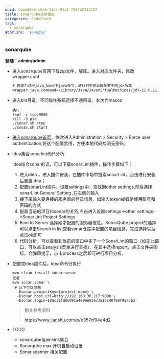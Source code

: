 ```yaml
---
uuid: bbaed2e6-c0ab-11ec-92a1-7557b2313227
title: sonarqube简单使用
categories: CodeCheck
tags:
  - sonarqube
abbrlink: '1646358'
---
```


### sonarqube

**登陆：admin/admin**

- 进入sonarqube官网下载zip文件，解压。进入对应文件夹，修改wrapper.conf

  ~~~xml
  # 修改为对应java_home下java命令，请针对不同源码配置不同jdk版本
  wrapper.java.command=/Library/Java/JavaVirtualMachines/jdk-11.0.11.jdk/Contents/Home/bin/java
  ~~~

- 进入bin目录，不同操作系统选择不通目录。本次为macos

  ~~~
  执行
  lsof -i tcp:9000
  kill -9 pid
  ./sonar.sh stop
  ./sonar.sh start
  ~~~

- [进入sonarqube首页](http://localhost:9000/)，依次进入Administration > Security > Force user authentication,将这个配置禁用，方便本地代码检测无密码。

- idea集合sonarlint代码分析

  idea结合sonar的话，可以下载sonarLint插件，操作步骤如下：

  1. 进入idea ，进入插件安装，在插件市场中搜索sonarLint，点击进行安装后重启idea；
  2. 配置sonarLint插件，设置settings中，查找到other settings,然后选择sonarLint General Setting ,在右侧的输入
  3. 接下来输入要连接的服务器的登录信息，如输入token或者是使用账号和密码的方式
  4. 配置当前的项目和sonar的关系,点击进入设置settings->other settings->SonarLint Project Settings
  5. Bind to Server 选择刚才配置的服务器信息。SonarQube project的选择可以点击Search in list查看sonar仓库中配置的项目信息，完成选择以后点击ok即可
  6. 代码分析，可以查看到当前的窗口中多了一个SonarLint的窗口（如无此窗口，可以点击analysis菜单进行查找），在其中选择report，点击文件夹图标，会弹窗提示，点击process之后即可进行项目分析。

- 配置完idea插件后，idea命令行执行

  ~~~
  mvn clean install sonar:sonar
  或者
  mvn sonar:sonar \
   # 以下可以忽略
    -Dsonar.projectKey={project-name} \
    -Dsonar.host.url=http://192.168.30.217:9000 \
    -Dsonar.login=10ac31fd0b091a4e9ee93e7351bc40f90f91acb3
  ~~~

  > 相关参考资料
  >
  > https://www.jianshu.com/p/b357cf94e4d2

- TODO

   - sonarqube与jenkins集合
   - Sonarqube max 开机自启动设置
   - Sonar.scanner 相关配置

